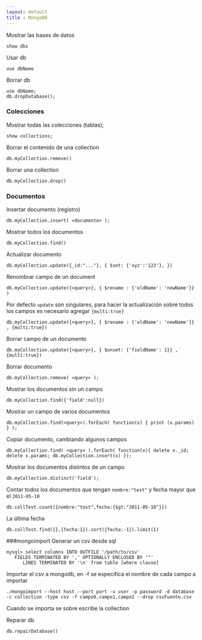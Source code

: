 ```yaml
---
layout: default
title : MongoDB
---
```

Mostrar las bases de datos

    show dbs

Usar db

    use dbName

Borrar db

    use dbName;
    db.dropDatabase();

### Colecciones

Mostrar todas las colecciones (tablas);

	show collections;

Borrar el contenido de una collection

	db.myCollection.remove()

Borrar una collection

	db.myCollection.drop()


### Documentos

Insertar documento (registro)

    db.myCollection.insert( <documento> );

Mostrar todos los documentos

	db.myCollection.find()

Actualizar documento

    db.myCollection.update({_id:"..."}, { $set: {'xyz':'123'}, })

Renombrar campo de un document

    db.myCollection.update({<query>}, { $rename : {'oldName': 'newName'}} )

Por defecto `update` son singulares, para hacer la actualización sobre todos los campos es necesario agregar `{multi:true}`

    db.myCollection.update({<query>}, { $rename : {'oldName': 'newName'}} , {multi:true})

Borrar campo de un documento

    db.myCollection.update({<query>}, { $unset: {'fieldName': 1}} , {multi:true})

Borrar documento

    db.myCollection.remove( <query> );

Mostrar los documentos sin un campo

    db.myCollection.find({'field':null})

Mostrar un campo de varios documentos

    db.myCollection.find(<query>).forEach( function(x) { print (x.params) } );

Copiar documento, cambiando algunos campos

    db.myCollection.find( <query> ).forEach( function(x){ delete x._id; delete x.params; db.myCollection.insert(x) });

Mostrar los documentos distintos de un campo

    db.myCollection.distinct('field');

Contar todos los documentos que tengan `nombre:"test"` y fecha mayor que el `2011-05-10`

	db.collTest.count({nombre:"test",fecha:{$gt:"2011-05-10"}})

La última fecha

	db.collTest.find({},{fecha:1}).sort({fecha:-1}).limit(1)

###mongoimport
Generar un csv desde sql

	mysql> select columns INTO OUTFILE '/path/to/csv'
	   FIELDS TERMINATED BY ',' OPTIONALLY ENCLOSED BY '"'
	      LINES TERMINATED BY '\n' from table [where clause]

Importar el csv a mongodb, en -f se especifica el nombre de cada campo a importar

	./mongoimport --host host --port port -u user -p password -d database -c collection -type csv -f campo0,campo1,campo2 --drop csvFuente.csv

Cuando se importa se sobre escribe la collection

Reparar db

	db.repairDatabase()
